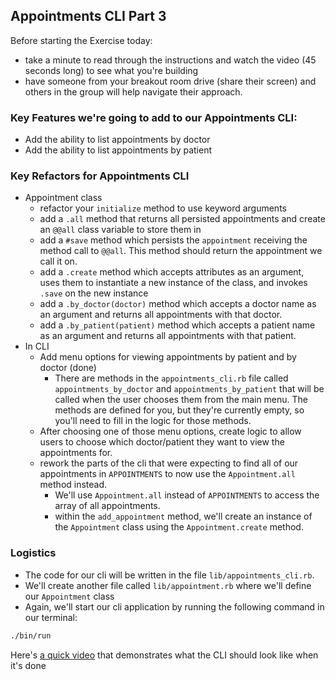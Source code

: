 ## Appointments CLI Part 3

Before starting the Exercise today:
- take a minute to read through the instructions and watch the video (45 seconds long) to see what you're building
- have someone from your breakout room drive (share their screen) and others in the group will help navigate their approach.
### Key Features we're going to add to our Appointments CLI:

- Add the ability to list appointments by doctor
- Add the ability to list appointments by patient

### Key Refactors for Appointments CLI

- Appointment class
  - refactor your `initialize` method to use keyword arguments
  - add a `.all` method that returns all persisted appointments and create an `@@all` class variable to store them in
  - add a `#save` method which persists the `appointment` receiving the method call to `@@all`. This method should return the appointment we call it on.
  - add a `.create` method which accepts attributes as an argument, uses them to instantiate a new instance of the class, and invokes `.save` on the new instance
  - add a `.by_doctor(doctor)` method which accepts a doctor name as an argument and returns all appointments with that doctor.
  - add a `.by_patient(patient)` method which accepts a patient name as an argument and returns all appointments with that patient.
- In CLI
  - Add menu options for viewing appointments by patient and by doctor (done)
    - There are methods in the `appointments_cli.rb` file called `appointments_by_doctor` and `appointments_by_patient` that will be called when the user chooses them from the main menu. The methods are defined for you, but they're currently empty, so you'll need to fill in the logic for those methods.
  - After choosing one of those menu options, create logic to allow users to choose which doctor/patient they want to view the appointments for.
  - rework the parts of the cli that were expecting to find all of our appointments in `APPOINTMENTS` to now use the `Appointment.all` method instead.
    - We'll use `Appointment.all` instead of `APPOINTMENTS` to access the array of all appointments.
    - within the `add_appointment` method, we'll create an instance of the `Appointment` class using the `Appointment.create` method.

### Logistics

- The code for our cli will be written in the file `lib/appointments_cli.rb`. 
- We'll create another file called `lib/appointment.rb` where we'll define our `Appointment` class
- Again, we'll start our cli application by running the following command in our terminal:

```bash
./bin/run
```

Here's [a quick video](https://res.cloudinary.com/dnocv6uwb/video/upload/v1630485928/lesson-3-exercise-solution-video_kaatpl.mp4) that demonstrates what the CLI should look like when it's done